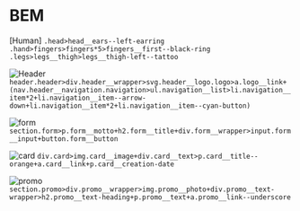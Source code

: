 # BEM
[Human]
```.head>head__ears--left-earring```
```.hand>fingers>fingers*5>fingers__first--black-ring```
```.legs>legs__thigh>legs__thigh-left--tattoo```

![Header](images/header.jpg)
```header.header>div.header__wrapper>svg.header__logo.logo>a.logo__link+(nav.header__navigation.navigation>ul.navigation__list>li.navigation__item*2+li.navigation__item--arrow-down+li.navigation__item*2+li.navigation__item--cyan-button)```

![form](images/form.jpg)
```section.form>p.form__motto+h2.form__title+div.form__wrapper>input.form__input+button.form__button```

![card](images/card.jpg)
```div.card>img.card__image+div.card__text>p.card__title--orange+a.card__link+p.card__creation-date```

![promo](images/promo.jpg)
```section.promo>div.promo__wrapper>img.promo__photo+div.promo__text-wrapper>h2.promo__text-heading+p.promo__text+a.promo__link--underscore```